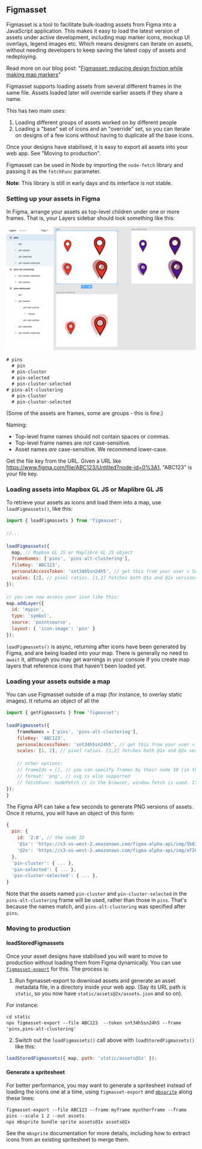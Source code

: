 ## Figmasset

Figmasset is a tool to facilitate bulk-loading assets from Figma into a JavaScript application. This makes it easy to load the latest version of assets under active development, including map marker icons, mockup UI overlays, legend images etc. Which means designers can iterate on assets, without needing developers to keep saving the latest copy of assets and redeploying.

Read more on our blog post: "[Figmasset: reducing design friction while making map markers](https://hi.stamen.com/figmasset-reducing-design-friction-while-making-map-markers-ea2d90cb061d)"

Figmasset supports loading assets from several different frames in the same file. Assets loaded later will override earlier assets if they share a name.

This has two main uses:

1. Loading different groups of assets worked on by different people
2. Loading a "base" set of icons and an "override" set, so you can iterate on designs of a few icons without having to duplicate all the base icons.

Once your designs have stabilised, it is easy to export all assets into your web app. See "Moving to production".

Figmasset can be used in Node by importing the `node-fetch` library and passing it as the `fetchFunc` parameter.

**Note**: This library is still in early days and its interface is not stable.

### Setting up your assets in Figma

In Figma, arrange your assets as top-level children under one or more frames. That is, your Layers sidebar should look something like this:

![](layout.png)


```
# pins
  # pin
  # pin-cluster
  # pin-selected
  # pin-cluster-selected
# pins-alt-clustering
  # pin-cluster
  # pin-cluster-selected
```

(Some of the assets are frames, some are groups - this is fine.)

Naming:

* Top-level frame names should not contain spaces or commas.
* Top-level frame names are *not* case-sensitive.
* Asset names *are* case-sensitive. We recommend lower-case.

Get the file key from the URL. Given a URL like https://www.figma.com/file/ABC123/Untitled?node-id=0%3A1, "ABC123" is your file key.

### Loading assets into Mapbox GL JS or Maplibre GL JS

To retrieve your assets as icons and load them into a map, use `loadFigmassets()`, like this:

```js
import { loadFigmassets } from 'figmasset';

//...

loadFigmassets({
  map, // Mapbox GL JS or Maplibre GL JS object
  frameNames: ['pins', 'pins-alt-clustering'],
  fileKey: 'ABC123',
  personalAccessToken: 'snt34h5sn24h5', // get this from your user > Settings page. Be careful who you expose this to, it provides unrestricted access to your account
  scales: [2], // pixel ratios. [1,2] fetches both @1x and @2x versions of each asset.
});

// you can now access your icon like this:
map.addLayer({
  id: 'mypin',
  type: 'symbol',
  source: 'pointsource',
  layout: { 'icon-image': 'pin' }
});
```

`loadFigmassets()` is async, returning after icons have been generated by Figma, and are being loaded into your map. There is generally no need to `await` it, although you may get warnings in your console if you create map layers that reference icons that haven't been loaded yet.

### Loading your assets outside a map

You can use Figmasset outside of a map (for instance, to overlay static images). It returns an object of all the

```js
import { getFigmassets } from 'figmasset';

loadFigmassets({
    frameNames = ['pins', 'pins-alt-clustering'],
    fileKey: 'ABC123',
    personalAccessToken: 'snt34h5sn24h5', // get this from your user > Settings page. Be careful who you expose this to, it provides unrestricted access to your account
    scales: [1, 2], // pixel ratios. [1,2] fetches both @1x and @2x versions of each asset.

    // other options:
    // frameIds = [], // you can specify frames by their node ID (in the URL) instead of frameNames
    // format: 'png', // svg is also supported
    // fetchFunc: nodeFetch // in the browser, window.fetch is used. If using in Node, pass in the node-fetch library.
});
}
```

The Figma API can take a few seconds to generate PNG versions of assets. Once it returns, you will have an object of this form:

```js
{
  pin: {
    id: '2:8', // the node ID
    '@1x': 'https://s3-us-west-2.amazonaws.com/figma-alpha-api/img/5b83/a061/e42384a5bc5a5ac5cabcb5a5cabcb5c5,
    '@2x': 'https://s3-us-west-2.amazonaws.com/figma-alpha-api/img/af20/18b77f7fe7ee57f5efe5ef5ee7eaa2f32aea0'
  },
  'pin-cluster': { ... },
  'pin-selected': { ... },
  'pin-cluster-selected': { ... },
}
```

Note that the assets named `pin-cluster` and `pin-cluster-selected` in the `pins-alt-clustering` frame will be used, rather than those in `pins`. That's because the names match, and `pins-alt-clustering` was specified after `pins`.


### Moving to production

#### loadStoredFigmassets

Once your asset designs have stabilised you will want to move to production without loading them from Figma dynamically. You can use [`figmasset-export`](https://www.npmjs.com/package/figmasset-export) for this. The process is:

1. Run figmasset-export to download assets and generate an asset metadata file, in a directory inside your web app. (Say its URL path is `static`, so you now have `static/assets@2x/assets.json` and so on).

For instance:

```
cd static
npx figmasset-export --file ABC123  --token snt34h5sn24h5 --frame 'pins,pins-alt-clustering'
```

2. Switch out the `loadFigmassets()` call above with `loadStoredFigmassets()` like this:

```js
loadStoredFigmassets({ map, path: 'static/assets@2x' });
```

#### Generate a spritesheet

For better performance, you may want to generate a spritesheet instead of loading the icons one at a time, using `figmasset-export` and [`mbsprite`](https://www.npmjs.com/package/mbsprite) along these lines:

```
figmasset-export --file ABC123 --frame myframe myotherframe --frame pins --scale 1 2 --out assets
npx mbsprite bundle sprite assets@1x assets@2x
```

See the `mbsprite` documentation for more details, including how to extract icons from an existing spritesheet to merge them.
